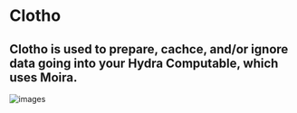 # Clotho
## Clotho is used to prepare, cachce, and/or ignore data going into your Hydra Computable, which uses Moira.
![images](https://user-images.githubusercontent.com/107733608/174721787-4ca29740-197e-4491-bd3b-d640cb2bd5ad.jpg "It is said that Clotho brought Pelops back to life, with the exception of a shoulder which was eaten by Demeter, which was replaced by a chunk of ivory")
